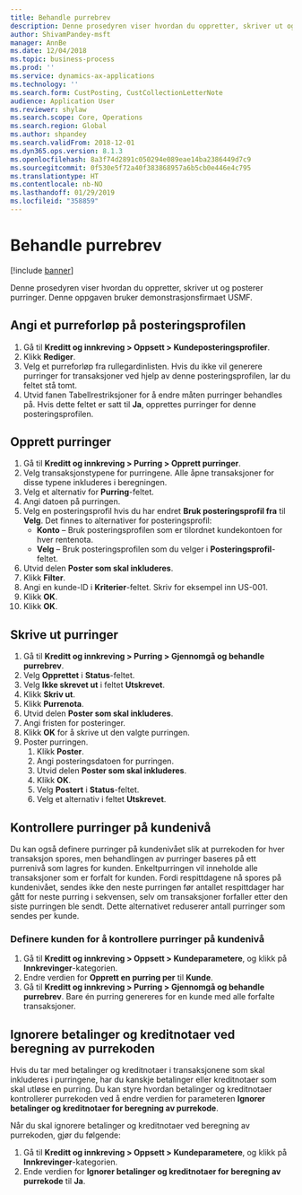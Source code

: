 ```yaml
---
title: Behandle purrebrev
description: Denne prosedyren viser hvordan du oppretter, skriver ut og posterer purringer.
author: ShivamPandey-msft
manager: AnnBe
ms.date: 12/04/2018
ms.topic: business-process
ms.prod: ''
ms.service: dynamics-ax-applications
ms.technology: ''
ms.search.form: CustPosting, CustCollectionLetterNote
audience: Application User
ms.reviewer: shylaw
ms.search.scope: Core, Operations
ms.search.region: Global
ms.author: shpandey
ms.search.validFrom: 2018-12-01
ms.dyn365.ops.version: 8.1.3
ms.openlocfilehash: 8a3f74d2891c050294e089eae14ba2386449d7c9
ms.sourcegitcommit: 0f530e5f72a40f383868957a6b5cb0e446e4c795
ms.translationtype: HT
ms.contentlocale: nb-NO
ms.lasthandoff: 01/29/2019
ms.locfileid: "358859"
---
```

# <a name="process-collection-letters"></a>Behandle purrebrev

[!include [banner](../../includes/banner.md)]

Denne prosedyren viser hvordan du oppretter, skriver ut og posterer purringer. Denne oppgaven bruker demonstrasjonsfirmaet USMF.

## <a name="set-up-a-collection-letter-sequence-on-the-posting-profile"></a>Angi et purreforløp på posteringsprofilen
1. Gå til **Kreditt og innkreving > Oppsett > Kundeposteringsprofiler**.
2. Klikk **Rediger**.
3. Velg et purreforløp fra rullegardinlisten. Hvis du ikke vil generere purringer for transaksjoner ved hjelp av denne posteringsprofilen, lar du feltet stå tomt.  
4. Utvid fanen Tabellrestriksjoner for å endre måten purringer behandles på. Hvis dette feltet er satt til **Ja**, opprettes purringer for denne posteringsprofilen.  

## <a name="create-collection-letters"></a>Opprett purringer
1. Gå til **Kreditt og innkreving > Purring > Opprett purringer**.
2. Velg transaksjonstypene for purringene. Alle åpne transaksjoner for disse typene inkluderes i beregningen.  
2. Velg et alternativ for **Purring**-feltet.
3. Angi datoen på purringen.
4. Velg en posteringsprofil hvis du har endret **Bruk posteringsprofil fra** til **Velg**. Det finnes to alternativer for posteringsprofil:   
   - **Konto** – Bruk posteringsprofilen som er tilordnet kundekontoen for hver rentenota.   
   - **Velg** – Bruk posteringsprofilen som du velger i **Posteringsprofil**-feltet.  
5. Utvid delen **Poster som skal inkluderes**.
6. Klikk **Filter**.
7. Angi en kunde-ID i **Kriterier**-feltet. Skriv for eksempel inn US-001.
8. Klikk **OK**.
9. Klikk **OK**.

## <a name="print-collection-letters"></a>Skrive ut purringer
1. Gå til **Kreditt og innkreving > Purring > Gjennomgå og behandle purrebrev**.
2. Velg **Opprettet** i **Status**-feltet.
3. Velg **Ikke skrevet ut** i feltet **Utskrevet**.
4. Klikk **Skriv ut**.
5. Klikk **Purrenota**.
6. Utvid delen **Poster som skal inkluderes**.
7. Angi fristen for posteringer.
8. Klikk **OK** for å skrive ut den valgte purringen.
9. Poster purringen.
   1. Klikk **Poster**.
   2. Angi posteringsdatoen for purringen.
   3. Utvid delen **Poster som skal inkluderes**.
   4. Klikk **OK**.
   5. Velg **Postert** i **Status**-feltet.
   6. Velg et alternativ i feltet **Utskrevet**.

## <a name="control-collection-letters-at-the-customer-level"></a>Kontrollere purringer på kundenivå
Du kan også definere purringer på kundenivået slik at purrekoden for hver transaksjon spores, men behandlingen av purringer baseres på ett purrenivå som lagres for kunden. Enkeltpurringen vil inneholde alle transaksjoner som er forfalt for kunden. Fordi respittdagene nå spores på kundenivået, sendes ikke den neste purringen før antallet respittdager har gått for neste purring i sekvensen, selv om transaksjoner forfaller etter den siste purringen ble sendt. Dette alternativet reduserer antall purringer som sendes per kunde. 

### <a name="set-up-the-customer-to-control-collection-letters-at-the-customer-level"></a>Definere kunden for å kontrollere purringer på kundenivå
1.  Gå til **Kreditt og innkreving > Oppsett > Kundeparametere**, og klikk på **Innkrevinger**-kategorien. 
2.  Endre verdien for **Opprett en purring per** til **Kunde**. 
3.  Gå til **Kreditt og innkreving > Purring > Gjennomgå og behandle purrebrev**. Bare én purring genereres for en kunde med alle forfalte transaksjoner.

## <a name="ignore-payments-and-credit-memos-when-calculating-the-collection-letter-code"></a>Ignorere betalinger og kreditnotaer ved beregning av purrekoden
Hvis du tar med betalinger og kreditnotaer i transaksjonene som skal inkluderes i purringene, har du kanskje betalinger eller kreditnotaer som skal utløse en purring. Du kan styre hvordan betalinger og kreditnotaer kontrollerer purrekoden ved å endre verdien for parameteren **Ignorer betalinger og kreditnotaer for beregning av purrekode**. 

Når du skal ignorere betalinger og kreditnotaer ved beregning av purrekoden, gjør du følgende:
1. Gå til **Kreditt og innkreving > Oppsett > Kundeparametere**, og klikk på **Innkrevinger**-kategorien. 
2. Ende verdien for **Ignorer betalinger og kreditnotaer for beregning av purrekode** til **Ja**.

